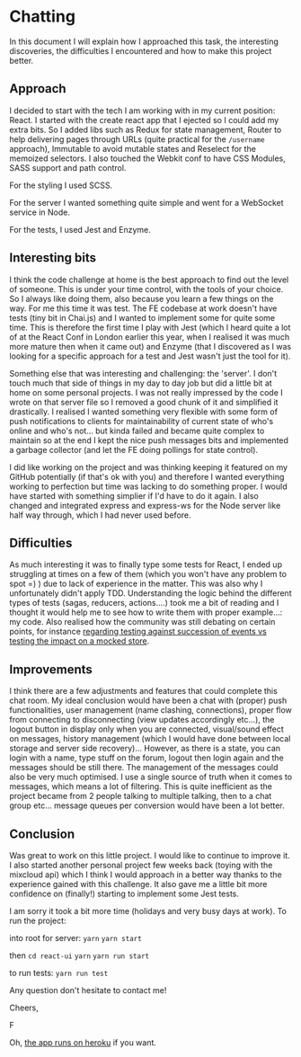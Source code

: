 # Chatting

In this document I will explain how I approached this task, the interesting discoveries, the difficulties I encountered and how to make this project better.

## Approach

I decided to start with the tech I am working with in my current position: React. I started with the create react app that I ejected so I could add my extra bits. So I added libs such as Redux for state management, Router to help delivering pages through URLs (quite practical for the `/username` approach), Immutable to avoid mutable states and Reselect for the memoized selectors. I also touched the Webkit conf to have CSS Modules, SASS support and path control.

For the styling I used SCSS.

For the server I wanted something quite simple and went for a WebSocket service in Node.

For the tests, I used Jest and Enzyme.


## Interesting bits

I think the code challenge at home is the best approach to find out the level of someone. This is under your time control, with the tools of your choice. So I always like doing them, also because you learn a few things on the way. For me this time it was test. The FE codebase at work doesn't have tests (tiny bit in Chai.js) and I wanted to implement some for quite some time. This is therefore the first time I play with Jest (which I heard quite a lot of at the React Conf in London earlier this year, when I realised it was much more mature then when it came out) and Enzyme (that I discovered as I was looking for a specific approach for a test and Jest wasn't just the tool for it).

Something else that was interesting and challenging: the 'server'. I don't touch much that side of things in my day to day job but did a little bit at home on some personal projects. I was not really impressed by the code I wrote on that server file so I removed a good chunk of it and simplified it drastically. I realised I wanted something very flexible with some form of push notifications to clients for maintainability of current state of who's online and who's not... but kinda failed and became quite complex to maintain so at the end I kept the nice push messages bits and implemented a garbage collector (and let the FE doing pollings for state control).

I did like working on the project and was thinking keeping it featured on my GitHub potentially (if that's ok with you) and therefore I wanted everything working to perfection but time was lacking to do something proper. I would have started with something simplier if I'd have to do it again. I also changed and integrated express and express-ws for the Node server like half way through, which I had never used before.


## Difficulties

As much interesting it was to finally type some tests for React, I ended up struggling at times on a few of them (which you won't have any problem to spot =) ) due to lack of experience in the matter. This was also why I unfortunately didn't apply TDD. Understanding the logic behind the different types of tests (sagas, reducers, actions....) took me a bit of reading and I thought it would help me to see how to write them with proper example...: my code. Also realised how the community was still debating on certain points, for instance [regarding testing against succession of events vs testing the impact on a mocked store](https://github.com/redux-saga/redux-saga/issues/518).


## Improvements

I think there are a few adjustments and features that could complete this chat room. My ideal conclusion would have been a chat with (proper) push functionalities, user management (name clashing, connections), proper flow from connecting to disconnecting (view updates accordingly etc...), the logout button in display only when you are connected, visual/sound effect on messages, history management (which I would have done between local storage and server side recovery)... However, as there is a state, you can login with a name, type stuff on the forum, logout then login again and the messages should be still there.
The management of the messages could also be very much optimised. I use a single source of truth when it comes to messages, which means a lot of filtering. This is quite inefficient as the project became from 2 people talking to multiple talking, then to a chat group etc... message queues per conversion would have been a lot better.


## Conclusion

Was great to work on this little project. I would like to continue to improve it. I also started another personal project few weeks back (toying with the mixcloud api) which I think I would approach in a better way thanks to the experience gained with this challenge.
It also gave me a little bit more confidence on (finally!) starting to implement some Jest tests.

I am sorry it took a bit more time (holidays and very busy days at work). To run the project:

into root for server:
`yarn`
`yarn start`

then `cd react-ui`
`yarn`
`yarn run start`

to run tests: `yarn run test`

Any question don't hesitate to contact me!

Cheers,

F

Oh, [the app runs on heroku](chatting-aff.herokuapp.com) if you want.
